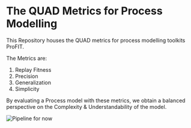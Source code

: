 # The QUAD Metrics for Process Modelling

This Repository houses the QUAD metrics for process modelling toolkits ProFIT.

The Metrics are: 

  1. Replay Fitness
  2. Precision
  3. Generalization
  4. Simplicity

By evaluating a Process model with these metrics, we obtain a balanced perspective on the Complexity & Understandability of the model. 


![Pipeline for now](ETC/Pipeline_31032023_Compressed.png)
